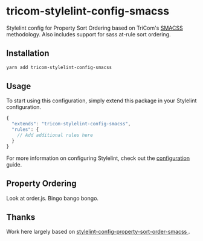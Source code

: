 # tricom-stylelint-config-smacss

Stylelint config for Property Sort Ordering based on TriCom's [SMACSS](http://smacss.com) methodology. Also includes support for sass at-rule sort ordering.

## Installation

```bash
yarn add tricom-stylelint-config-smacss
`````

## Usage

To start using this configuration, simply extend this package in your Stylelint configuration.

```js
{
  "extends": "tricom-stylelint-config-smacss",
  "rules": {
    // Add additional rules here
  }
}
```

For more information on configuring Stylelint, check out the [configuration](https://github.com/stylelint/stylelint/blob/master/docs/user-guide/configuration.md) guide. 

## Property Ordering

Look at order.js. Bingo bango bongo.

## Thanks

Work here largely based on [stylelint-config-property-sort-order-smacss
](https://github.com/cahamilton/stylelint-config-property-sort-order-smacss).
